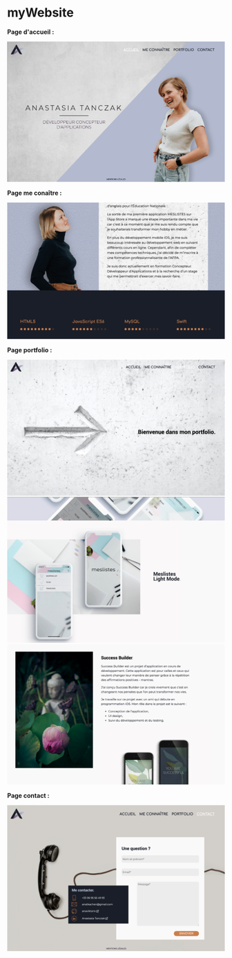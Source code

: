 # myWebsite

**Page d'accueil :**

![Screenshot: homepage](home.png)

**Page me conaître :**

![Screenshot: about me](about.png)

**Page portfolio :**

![Screenshot: portfolio](portfolio1.png)
![Screenshot: portfolio](portfolio2.png)
![Screenshot: portfolio](portfolio3.png)

**Page contact :**

![Screenshot: contact](contact.png)
